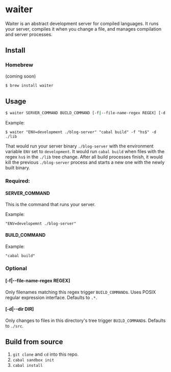 # waiter

Waiter is an abstract development server for compiled languages. It runs
your server, compiles it when you change a file, and manages
compilation and server processes.

## Install

### Homebrew
(coming soon)

```sh
$ brew install waiter
```

## Usage

```sh
$ waiter SERVER_COMMAND BUILD_COMMAND [-f|--file-name-regex REGEX] [-d|--dir DIR]
```

Example:
```
$ waiter "ENV=development ./blog-server" "cabal build" -f "hs$" -d ./lib
```

That would run your server binary `./blog-server` with the environment
variable `ENV` set to `development`. It would run `cabal build` when
files with the regex `hs$` in the `./lib` tree change. After all build
processes finish, it would kill the previous `./blog-server` process and
starts a new one with the newly built binary.

### Required:
#### SERVER_COMMAND
This is the command that runs your server.

Example:
```
"ENV=developemnt ./blog-server"
```

#### BUILD_COMMAND
Example:
```
"cabal build"
```

### Optional
#### [-f|--file-name-regex REGEX]
Only filenames matching this regex trigger `BUILD_COMMAND`s. Uses POSIX
regular expression interface. Defaults to `.*`.

#### [-d|--dir DIR]
Only changes to files in this directory's tree trigger `BUILD_COMMAND`s.
Defaults to `./src`.

## Build from source

1. `git clone` and `cd` into this repo.
2. `cabal sandbox init`
3. `cabal install`
